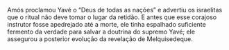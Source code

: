 ﻿Amós proclamou Yavé o “Deus de todas as nações” e advertiu os israelitas que o ritual não deve tomar o lugar da retidão. E antes que esse corajoso instrutor fosse apedrejado até a morte, ele tinha espalhado suficiente fermento da verdade para salvar a doutrina do supremo Yavé; ele assegurou a posterior evolução da revelação de Melquisedeque.